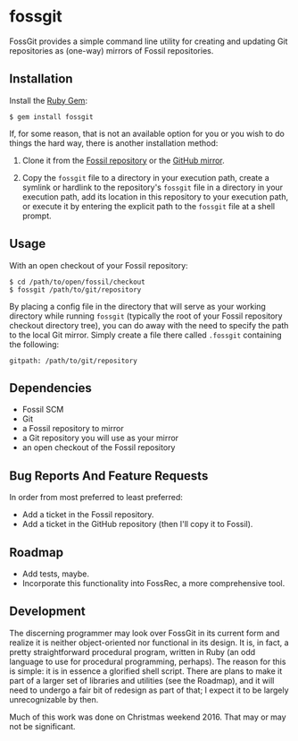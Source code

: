 # fossgit

FossGit provides a simple command line utility for creating and updating Git
repositories as (one-way) mirrors of Fossil repositories.

## Installation

Install the [Ruby Gem][gem]:

    $ gem install fossgit

If, for some reason, that is not an available option for you or you wish to do
things the hard way, there is another installation method:

1. Clone it from the [Fossil repository][frepo] or the [GitHub mirror][grepo].

2. Copy the `fossgit` file to a directory in your execution path, create a
   symlink or hardlink to the repository's `fossgit` file in a directory in
   your execution path, add its location in this repository to your execution
   path, or execute it by entering the explicit path to the `fossgit` file at a
   shell prompt.

## Usage

With an open checkout of your Fossil repository:

    $ cd /path/to/open/fossil/checkout
    $ fossgit /path/to/git/repository

By placing a config file in the directory that will serve as your working
directory while running `fossgit` (typically the root of your Fossil repository
checkout directory tree), you can do away with the need to specify the path to
the local Git mirror.  Simply create a file there called `.fossgit` containing
the following:

    gitpath: /path/to/git/repository

## Dependencies

* Fossil SCM
* Git
* a Fossil repository to mirror
* a Git repository you will use as your mirror
* an open checkout of the Fossil repository

## Bug Reports And Feature Requests

In order from most preferred to least preferred:

* Add a ticket in the Fossil repository.
* Add a ticket in the GitHub repository (then I'll copy it to Fossil).

## Roadmap

* Add tests, maybe.
* Incorporate this functionality into FossRec, a more comprehensive tool.

## Development

The discerning programmer may look over FossGit in its current form and realize
it is neither object-oriented nor functional in its design.  It is, in fact, a
pretty straightforward procedural program, written in Ruby (an odd language to
use for procedural programming, perhaps).  The reason for this is simple: it is
in essence a glorified shell script.  There are plans to make it part of a
larger set of libraries and utilities (see the Roadmap), and it will need to
undergo a fair bit of redesign as part of that; I expect it to be largely
unrecognizable by then.

Much of this work was done on Christmas weekend 2016.  That may or may not be
significant.

[gem]: https://rubygems.org/gems/fossgit
[frepo]: https://fossrec.com/u/apotheon/fossgit
[grepo]: https://github.com/apotheon/fossgit
